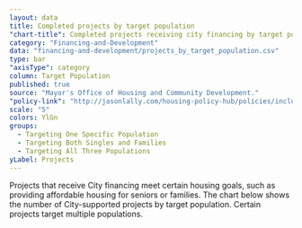 ```yaml
---
layout: data
title: Completed projects by target population
"chart-title": Completed projects receiving city financing by target population
category: "Financing-and-Development"
data: "financing-and-development/projects_by_target_population.csv"
type: bar
"axisType": category
column: Target Population
published: true
source: "Mayor's Office of Housing and Community Development."
"policy-link": "http://jasonlally.com/housing-policy-hub/policies/inclusionary-housing/"
scale: "5"
colors: YlGn
groups:
  - Targeting One Specific Population
  - Targeting Both Singles and Families
  - Targeting All Three Populations
yLabel: Projects
---
```


Projects that receive City financing meet certain housing goals, such as providing affordable housing for seniors or families. The chart below shows the number of City-supported projects by target population.  Certain projects target multiple populations.